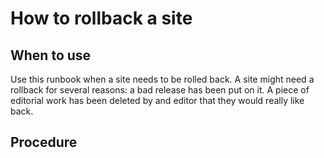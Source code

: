# How to rollback a site

## When to use

Use this runbook when a site needs to be rolled back. A site might need a
rollback for several reasons: a bad release has been put on it. A piece of
editorial work has been deleted by and editor that they would really like back.

## Procedure


